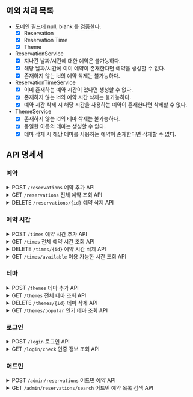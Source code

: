 ## 예외 처리 목록

- 도메인 필드에 null, blank 를 검즘한다.
    - [x] Reservation
    - [x] Reservation Time
    - [x] Theme
- ReservationService
    - [x] 지나간 날짜/시간에 대한 예악은 불가능하다.
    - [x] 해당 날짜/시간에 이미 예약이 존재한다면 예약을 생성할 수 없다.
    - [x] 존재하지 않는 id의 예약 삭제는 불가능하다.
- ReservationTimeService
    - [x] 이미 존재하는 예약 시간이 있다면 생성할 수 없다.
    - [x] 존재하지 않는 id의 예약 시간 삭제는 불가능하다.
    - [x] 예약 시간 삭제 시 해당 시간을 사용하는 예약이 존재한다면 삭제할 수 없다.
- ThemeService
    - [x] 존재하지 않는 id의 테마 삭제는 불가능하다.
    - [x] 동일한 이름의 테마는 생성할 수 없다.
    - [x] 테마 삭제 시 해당 테마를 사용하는 예약이 존재한다면 삭제할 수 없다.

## API 명세서

### 예약

<details>
<summary>POST <code>/reservations</code> 예약 추가 API</summary>

#### Request

```http
POST /reservations HTTP/1.1
cookie: token=eyJhbGciOiJIUzI1NiJ9.eyJzdWIiOiIxIiwibmFtZSI6ImFkbWluIiwicm9sZSI6IkFETUlOIn0.cwnHsltFeEtOzMHs2Q5-ItawgvBZ140OyWecppNlLoI
content-type: application/json

{
    "date": "2023-08-05",
    "timeId": 1,
    "themeId": 1
}
```

#### Response

```http
HTTP/1.1 201
Content-Type: application/json

{
    "id": 1,
    "member" : {
        "id" : 1,
        "email" : "wjdgotjd9908@gmail.com",
        "name" : "로키",
        "role" : "NOMAL"
       
    },
    "date": "2023-08-05",
    "time" : {
        "id": 1,
        "startAt" : "10:00"
    },
    "theme" : {
        "id": 1,
        "name": "테마1",
        "thumbnail": "https://example.com/thumbnail.jpg"
    }
}
```

</details>

<details>
<summary>GET <code>/reservations</code> 전체 예약 조회 API</summary>

#### Request

```http
GET /reservations HTTP/1.1
```

#### Response

```http
HTTP/1.1 200
Content-Type: application/json

[
  {
      "id": 1,
      "member" : {
          "id" : 1,
          "email" : "wjdgotjd9908@gmail.com",
          "name" : "로키",
          "role" : "NOMAL"
         
      },
      "date": "2023-08-05",
      "time" : {
          "id": 1,
          "startAt" : "10:00"
      },
      "theme" : {
          "id": 1,
          "name": "테마1",
          "thumbnail": "https://example.com/thumbnail.jpg"
      }
  }
]
```

</details>

<details>
<summary>DELETE <code>/reservations/{id}</code> 예약 삭제 API</summary>

#### Request

```http
DELETE /reservations/1 HTTP/1.1
```

#### Response

```http
HTTP/1.1 204
```

</details>

### 예약 시간

<details>
<summary>POST <code>/times</code> 예약 시간 추가 API</summary>

#### Request

```http
POST /times HTTP/1.1
content-type: application/json

{
    "startAt": "10:00"
}
```

#### Response

```http
HTTP/1.1 201
Content-Type: application/json

{
    "id": 1,
    "startAt": "10:00"
}
```

</details>

<details>
<summary>GET <code>/times</code> 전체 예약 시간 조회 API</summary>

#### Request

```http
GET /times HTTP/1.1
```

#### Response

```http
HTTP/1.1 200 
Content-Type: application/json

[
   {
        "id": 1,
        "startAt": "10:00"
    },
    {
        "id": 2,
        "startAt": "11:00"
    }
]
```

</details>

<details>
<summary>DELETE <code>/times/{id}</code> 예약 시간 삭제 API</summary>

#### Request

```http
DELETE /times/1 HTTP/1.1
```

#### Response

```http
HTTP/1.1 204
```

</details>

<details>
<summary>GET <code>/times/available</code> 이용 가능한 시간 조회 API</summary>

#### Request

```http
GET /times/available?date={date}&themeId={themeId} HTTP/1.1

date: (필수) 예약 가능한 시간을 조회할 날짜 (형식: YYYY-MM-DD)
themeId: (필수) 조회할 테마의 ID
```

#### Response

```http
HTTP/1.1 200

[
    {
        "timeId": 1,
        "startAt": "10:00"
        "alreadyBooked": false
    },
    {
        "timeId": 2,
        "startAt": "10:40"
        "alreadyBooked": true
    }
]
```

</details>

### 테마

<details>
<summary>POST <code>/themes</code> 테마 추가 API</summary>

#### Request

```http
POST /themes HTTP/1.1
content-type: application/json

{
    "name": "테마1",
    "description": "테마1 설명",
    "thumbnail": "https://example.com/thumbnail.jpg"
}
```

#### Response

```http
HTTP/1.1 201
Content-Type: application/json

{
    "id": 1,
    "name": "테마1",
    "description": "테마1 설명",
    "thumbnail": "https://example.com/thumbnail.jpg"
}
```

</details>

<details>
<summary>GET <code>/themes</code> 전체 테마 조회 API</summary>

#### Request

```http
GET /themes HTTP/1.1
```

#### Response

```http
HTTP/1.1 200
Content-Type: application/json

[
    {
        "id": 1,
        "name": "테마1",
        "description": "테마1 설명",
        "thumbnail": "https://example.com/thumbnail.jpg"
    },
    {
        "id": 2,
        "name": "테마2",
        "description": "테마2 설명",
        "thumbnail": "https://example.com/thumbnail-2.jpg"
    }
]
```

</details>

<details>
<summary>DELETE <code>/themes/{id}</code> 테마 삭제 API</summary>

#### Request

```http
DELETE /themes/1 HTTP/1.1
```

#### Response

```http
HTTP/1.1 204
```

</details>

<details>
<summary>GET <code>/themes/popular</code> 인기 테마 조회 API</summary>

#### Request

```http
GET /themes/popular?startDate={startDate}&endDate={endDate}&limit={limit} HTTP/1.1
```

startDate: (필수) 예약 가능한 시간을 조회할 날짜 시작 (형식: YYYY-MM-DD)
endDate: (필수) 예약 가능한 시간을 조회할 날짜 마지막  (형식: YYYY-MM-DD)
limit: (필수X, 기본 10) 조회할 갯수

#### Response

```http
HTTP/1.1 200
Content-Type: application/json

[
    {
        "id": 1,
        "name": "테마1",
        "description": "테마1 설명",
        "thumbnail": "https://example.com/thumbnail.jpg"
    },
    {
        "id": 2,
        "name": "테마2",
        "description": "테마2 설명",
        "thumbnail": "https://example.com/thumbnail-2.jpg"
    }
]
```

</details>

### 로그인

<details>
<summary>POST <code>/login</code> 로그인 API</summary>

#### Request

```http
POST /login HTTP/1.1
content-type: application/json
host: localhost:8080

{
    "password": "password",
    "email": "admin@email.com"
}
```

#### Response

```http
HTTP/1.1 200 OK
Content-Type: application/json
Keep-Alive: timeout=60
Set-Cookie: token=eyJhbGciOiJIUzI1NiJ9.eyJzdWIiOiIxIiwibmFtZSI6ImFkbWluIiwicm9sZSI6IkFETUlOIn0.cwnHsltFeEtOzMHs2Q5-ItawgvBZ140OyWecppNlLoI; Path=/; HttpOnly
```

</details>

<details>
<summary>GET <code>/login/check</code> 인증 정보 조회 API</summary>

#### Request

```http
GET /login/check HTTP/1.1
cookie: _ga=GA1.1.48222725.1666268105; _ga_QD3BVX7MKT=GS1.1.1687746261.15.1.1687747186.0.0.0; Idea-25a74f9c=3cbc3411-daca-48c1-8201-51bdcdd93164; token=eyJhbGciOiJIUzI1NiJ9.eyJzdWIiOiIxIiwibmFtZSI6IuyWtOuTnOuvvCIsInJvbGUiOiJBRE1JTiJ9.vcK93ONRQYPFCxT5KleSM6b7cl1FE-neSLKaFyslsZM
host: localhost:8080
```

#### Response

```http
HTTP/1.1 200 OK
Connection: keep-alive
Content-Type: application/json
Date: Sun, 03 Mar 2024 19:16:56 GMT
Keep-Alive: timeout=60
Transfer-Encoding: chunked

{
    "name": "어드민"
}
```

</details>

### 어드민

<details>
<summary>POST <code>/admin/reservations</code> 어드민 예약 API</summary>

#### Request

```http
POST /admin/reservations HTTP/1.1
content-type: application/json
cookie: token=eyJhbGciOiJIUzI1NiJ9.eyJzdWIiOiIxIiwibmFtZSI6ImFkbWluIiwicm9sZSI6IkFETUlOIn0.cwnHsltFeEtOzMHs2Q5-ItawgvBZ140OyWecppNlLoI
host: localhost:8080

{
    "date": "2024-03-01",
    "themeId": 1,
    "timeId": 1,
    "memberId": 1
}
```

#### Response

```http
HTTP/1.1 201
Content-Type: application/json

{
    "id": 1,
    "member" : {
        "id" : 1,
        "email" : "wjdgotjd9908@gmail.com",
        "name" : "로키",
        "role" : "NOMAL"
       
    },
    "date": "2023-08-05",
    "time" : {
        "id": 1,
        "startAt" : "10:00"
    },
    "theme" : {
        "id": 1,
        "name": "테마1",
        "thumbnail": "https://example.com/thumbnail.jpg"
    }
}
```

</details>

<details>
<summary>GET <code>/admin/reservations/search</code> 어드민 예약 목록 검색 API</summary>

#### Request

```http
GET /admin/reservations/search?memberId=1&themeId=1?dateFrom=2023-04-01&dateFrom=2023-04-07 HTTP/1.1
```

#### Response

```http
HTTP/1.1 200
Content-Type: application/json
[
  {
      "id": 1,
      "member" : {
          "id" : 1,
          "email" : "wjdgotjd9908@gmail.com",
          "name" : "로키",
          "role" : "NOMAL"
         
      },
      "date": "2024-04-05",
      "time" : {
          "id": 1,
          "startAt" : "10:00"
      },
      "theme" : {
          "id": 1,
          "name": "테마1",
          "thumbnail": "https://example.com/thumbnail.jpg"
      }
  }
]
```

</details>
